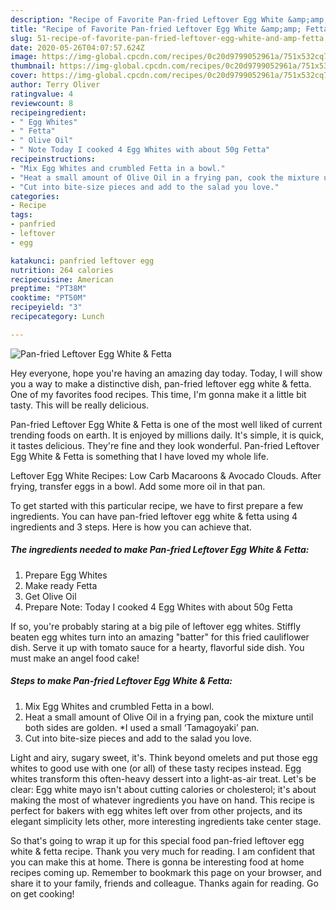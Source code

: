 ```yaml
---
description: "Recipe of Favorite Pan-fried Leftover Egg White &amp;amp; Fetta"
title: "Recipe of Favorite Pan-fried Leftover Egg White &amp;amp; Fetta"
slug: 51-recipe-of-favorite-pan-fried-leftover-egg-white-and-amp-fetta
date: 2020-05-26T04:07:57.624Z
image: https://img-global.cpcdn.com/recipes/0c20d9799052961a/751x532cq70/pan-fried-leftover-egg-white-fetta-recipe-main-photo.jpg
thumbnail: https://img-global.cpcdn.com/recipes/0c20d9799052961a/751x532cq70/pan-fried-leftover-egg-white-fetta-recipe-main-photo.jpg
cover: https://img-global.cpcdn.com/recipes/0c20d9799052961a/751x532cq70/pan-fried-leftover-egg-white-fetta-recipe-main-photo.jpg
author: Terry Oliver
ratingvalue: 4
reviewcount: 8
recipeingredient:
- " Egg Whites"
- " Fetta"
- " Olive Oil"
- " Note Today I cooked 4 Egg Whites with about 50g Fetta"
recipeinstructions:
- "Mix Egg Whites and crumbled Fetta in a bowl."
- "Heat a small amount of Olive Oil in a frying pan, cook the mixture until both sides are golden. *I used a small ‘Tamagoyaki’ pan."
- "Cut into bite-size pieces and add to the salad you love."
categories:
- Recipe
tags:
- panfried
- leftover
- egg

katakunci: panfried leftover egg 
nutrition: 264 calories
recipecuisine: American
preptime: "PT38M"
cooktime: "PT50M"
recipeyield: "3"
recipecategory: Lunch

---
```



![Pan-fried Leftover Egg White &amp; Fetta](https://img-global.cpcdn.com/recipes/0c20d9799052961a/751x532cq70/pan-fried-leftover-egg-white-fetta-recipe-main-photo.jpg)

Hey everyone, hope you're having an amazing day today. Today, I will show you a way to make a distinctive dish, pan-fried leftover egg white &amp; fetta. One of my favorites food recipes. This time, I'm gonna make it a little bit tasty. This will be really delicious.

Pan-fried Leftover Egg White &amp; Fetta is one of the most well liked of current trending foods on earth. It is enjoyed by millions daily. It's simple, it is quick, it tastes delicious. They're fine and they look wonderful. Pan-fried Leftover Egg White &amp; Fetta is something that I have loved my whole life.

Leftover Egg White Recipes: Low Carb Macaroons &amp; Avocado Clouds. After frying, transfer eggs in a bowl. Add some more oil in that pan.


To get started with this particular recipe, we have to first prepare a few ingredients. You can have pan-fried leftover egg white &amp; fetta using 4 ingredients and 3 steps. Here is how you can achieve that.

<!--inarticleads1-->

##### The ingredients needed to make Pan-fried Leftover Egg White &amp; Fetta:

1. Prepare  Egg Whites
1. Make ready  Fetta
1. Get  Olive Oil
1. Prepare  Note: Today I cooked 4 Egg Whites with about 50g Fetta


If so, you&#39;re probably staring at a big pile of leftover egg whites. Stiffly beaten egg whites turn into an amazing &#34;batter&#34; for this fried cauliflower dish. Serve it up with tomato sauce for a hearty, flavorful side dish. You must make an angel food cake! 

<!--inarticleads2-->

##### Steps to make Pan-fried Leftover Egg White &amp; Fetta:

1. Mix Egg Whites and crumbled Fetta in a bowl.
1. Heat a small amount of Olive Oil in a frying pan, cook the mixture until both sides are golden. *I used a small ‘Tamagoyaki’ pan.
1. Cut into bite-size pieces and add to the salad you love.


Light and airy, sugary sweet, it&#39;s. Think beyond omelets and put those egg whites to good use with one (or all) of these tasty recipes instead. Egg whites transform this often-heavy dessert into a light-as-air treat. Let&#39;s be clear: Egg white mayo isn&#39;t about cutting calories or cholesterol; it&#39;s about making the most of whatever ingredients you have on hand. This recipe is perfect for bakers with egg whites left over from other projects, and its elegant simplicity lets other, more interesting ingredients take center stage. 

So that's going to wrap it up for this special food pan-fried leftover egg white &amp; fetta recipe. Thank you very much for reading. I am confident that you can make this at home. There is gonna be interesting food at home recipes coming up. Remember to bookmark this page on your browser, and share it to your family, friends and colleague. Thanks again for reading. Go on get cooking!
